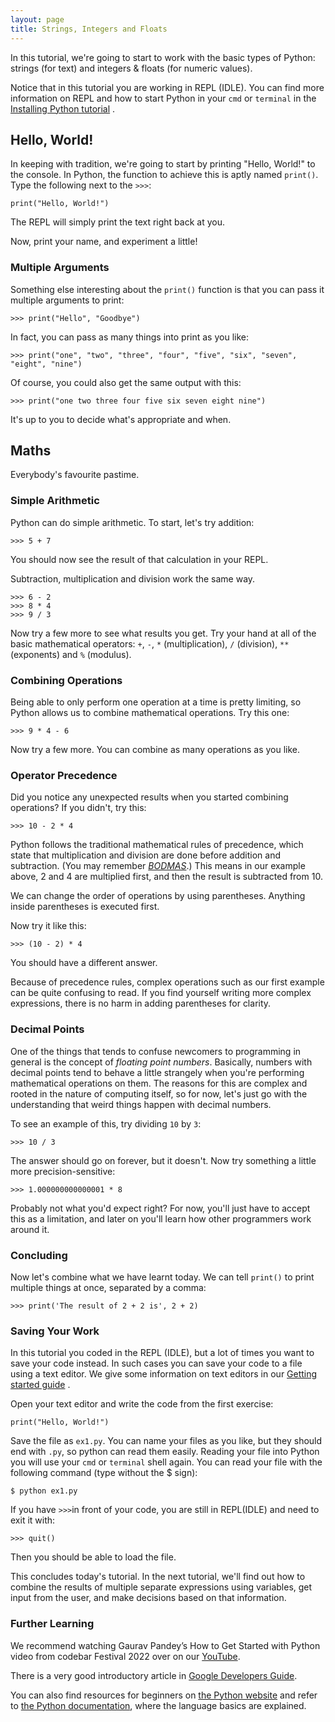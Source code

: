```yaml
---
layout: page
title: Strings, Integers and Floats
---
```


In this tutorial, we're going to start to work with the basic types of Python:
strings (for text) and integers & floats (for numeric values).

Notice that in this tutorial you are working in REPL (IDLE). You can find more information
on REPL and how to start Python in your `cmd` or `terminal` in the [Installing Python tutorial](python/lesson0/tutorial.html) . 

## Hello, World!

In keeping with tradition, we're going to start by printing "Hello, World!" to
the console. In Python, the function to achieve this is aptly named `print()`.
Type the following next to the `>>>`:

    print("Hello, World!")

The REPL will simply print the text right back at you.

Now, print your name, and experiment a little!

### Multiple Arguments

Something else interesting about the `print()` function is that you can pass it
multiple arguments to print:

    >>> print("Hello", "Goodbye")

In fact, you can pass as many things into print as you like:

    >>> print("one", "two", "three", "four", "five", "six", "seven", "eight", "nine")

Of course, you could also get the same output with this:

    >>> print("one two three four five six seven eight nine")

It's up to you to decide what's appropriate and when.

## Maths

Everybody's favourite pastime.

### Simple Arithmetic

Python can do simple arithmetic. To start, let's try addition:

    >>> 5 + 7

You should now see the result of that calculation in your REPL.

Subtraction, multiplication and division work the same way.

    >>> 6 - 2
    >>> 8 * 4
    >>> 9 / 3

Now try a few more to see what results you get.  Try your hand at all of the
basic mathematical operators: `+`, `-`, `*` (multiplication), `/` (division),
`**` (exponents) and `%` (modulus).

### Combining Operations

Being able to only perform one operation at a time is pretty limiting, so
Python allows us to combine mathematical operations. Try this one:

    >>> 9 * 4 - 6

Now try a few more. You can combine as many operations as you like.

### Operator Precedence

Did you notice any unexpected results when you started combining operations? If
you didn't, try this:

    >>> 10 - 2 * 4

Python follows the traditional mathematical rules of precedence, which state
that multiplication and division are done before addition and subtraction. (You
may remember *[BODMAS](https://en.wikipedia.org/wiki/BODMAS)*.) This means in
our example above, 2 and 4 are multiplied first, and then the result is
subtracted from 10.

We can change the order of operations by using parentheses. Anything inside
parentheses is executed first.

Now try it like this:

    >>> (10 - 2) * 4

You should have a different answer.

Because of precedence rules, complex operations such as our first example can
be quite confusing to read. If you find yourself writing more complex
expressions, there is no harm in adding parentheses for clarity.

### Decimal Points

One of the things that tends to confuse newcomers to programming in general is
the concept of *floating point numbers*.  Basically, numbers with decimal
points tend to behave a little strangely when you're performing mathematical
operations on them.  The reasons for this are complex and rooted in the nature
of computing itself, so for now, let's just go with the understanding that
weird things happen with decimal numbers.

To see an example of this, try dividing `10` by `3`:

    >>> 10 / 3

The answer should go on forever, but it doesn't.  Now try something a little
more precision-sensitive:

    >>> 1.000000000000001 * 8

Probably not what you'd expect right?  For now, you'll just have to accept this
as a limitation, and later on you'll learn how other programmers work around
it.

### Concluding

Now let's combine what we have learnt today. We can tell `print()` to print
multiple things at once, separated by a comma:

    >>> print('The result of 2 + 2 is', 2 + 2)

### Saving Your Work

In this tutorial you coded in the REPL (IDLE), but a lot of times you want
to save your code instead. In such cases you can save your code to a file using a text editor. 
We give some information on text editors in our [Getting started guide](/general/setup/tutorial.html) .

Open your text editor and write the code from the first exercise:

    print("Hello, World!")

Save the file as `ex1.py`. You can name your files as you like, 
but they should end with `.py`, so python can read them easily.
Reading your file into Python you will use your `cmd` or `terminal` shell again. 
You can read your file with the following command (type without the $ sign):

	$ python ex1.py

If you have `>>>`in front of your code, you are still in REPL(IDLE) and need to exit
it with:

	>>> quit()

Then you should be able to load the file.

This concludes today's tutorial. In the next tutorial, we'll find out how to
combine the results of multiple separate expressions using variables, get input
from the user, and make decisions based on that information.

### Further Learning

We recommend watching Gaurav Pandey’s How to Get Started with Python video from codebar Festival 2022 over on our [YouTube](https://youtu.be/N0-op9-2eRU).

There is a very good introductory article in [Google Developers Guide](https://developers.google.com/edu/python/introduction).

You can also find resources for beginners on [the Python website](https://www.python.org/about/gettingstarted/)
and refer to [the Python documentation](https://docs.python.org/3/tutorial/introduction.html),
where the language basics are explained.
